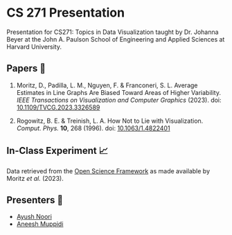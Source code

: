 # CS 271 Presentation

Presentation for CS271: Topics in Data Visualization taught by Dr. Johanna Beyer at the John A. Paulson School of Engineering and Applied Sciences at Harvard University.

## Papers 📄

1. Moritz, D., Padilla, L. M., Nguyen, F. & Franconeri, S. L. Average Estimates in Line Graphs Are Biased Toward Areas of Higher Variability. *IEEE Transactions on Visualization and Computer Graphics* (2023). doi: [10.1109/TVCG.2023.3326589](https://doi.org/10.1109/TVCG.2023.3326589)

2. Rogowitz, B. E. & Treinish, L. A. How Not to Lie with Visualization. *Comput. Phys.* **10**, 268 (1996). doi: [10.1063/1.4822401](https://doi.org/10.1063/1.4822401)


## In-Class Experiment 📈

Data retrieved from the [Open Science Framework](https://osf.io/aupbk/) as made available by Moritz *et al.* (2023).


## Presenters 🎤 

* [Ayush Noori](mailto:anoori@college.harvard.edu)
* [Aneesh Muppidi](mailto:aneeshmuppidi@college.harvard.edu)